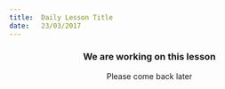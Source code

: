 ```yaml
---
title:  Daily Lesson Title
date:   23/03/2017
---
```


### <center>We are working on this lesson</center>
<center>Please come back later</center>